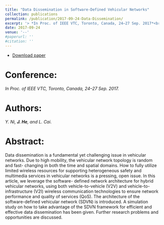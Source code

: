 ```yaml
---
title: "Data Dissemination in Software-Defined Vehicular Networks"
collection: publications
permalink: /publication/2017-09-24-Data-Dissemination/
excerpt: '> *In Proc. of IEEE VTC, Toronto, Canada, 24–27 Sep. 2017*<br>*Y. Ni, **J. He**, and L. Cai*.'
date: 2017-09-24
venue: '--'
#paperurl: ''
#citation: ''
---
```


- [Download paper](https://ieeexplore.ieee.org/abstract/document/8288206/)

Conference:
===
*In Proc. of IEEE VTC, Toronto, Canada, 24–27 Sep. 2017.* 

Authors: 
===
*Y. Ni, **J. He**, and L. Cai*.

Abstract: 
===
Data dissemination is a fundamental yet challenging issue in vehicular networks. Due to high mobility, the vehicular network topology is random and fast- changing in both the time and spatial domains. How to fully utilize limited wireless resources for supporting heterogeneous safety and multimedia services in vehicular networks is a pressing, open issue. In this article, we leverage the software- defined network architecture for hybrid vehicular networks, using both vehicle-to-vehicle (V2V) and vehicle-to-infrastructure (V2I) wireless communication technologies to ensure network performance and quality of services (QoS). The architecture of the software-defined vehicular network (SDVN) is introduced. A simulation study on how to take advantage of the SDVN framework for efficient and effective data dissemination has been given. Further research problems and opportunities are discussed.
